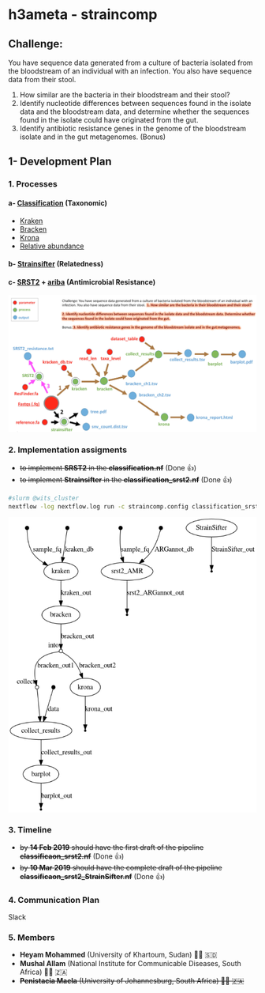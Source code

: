 # h3ameta - straincomp

## Challenge:
You have sequence data generated from a culture of bacteria isolated from the bloodstream of an individual with an infection. You also have sequence data from their stool.
1. How similar are the bacteria in their bloodstream and their stool?
2. Identify nucleotide differences between sequences found in the isolate data and the bloodstream data, and determine whether the sequences found in the isolate could have originated from the gut.
3. Identify antibiotic resistance genes in the genome of the bloodstream isolate and in the gut metagenomes. (Bonus)

## 1- Development Plan

### 1. Processes
#### a- [Classification](https://github.com/h3abionet/h3ameta/tree/master/examples/taxonomic_classification) (Taxonomic)
- [Kraken](http://ccb.jhu.edu/software/kraken/)
- [Bracken](https://github.com/jenniferlu717/Bracken) 
- [Krona](https://github.com/marbl/Krona/wiki)
- [Relative abundance](https://github.com/h3abionet/h3ameta/blob/master/examples/taxonomic_classification/bin/composition_barplot.R)
#### b- [Strainsifter](https://github.com/tamburinif/StrainSifter) (Relatedness)
#### c- [SRST2](https://github.com/katholt/srst2) + [ariba](https://github.com/sanger-pathogens/ariba) (Antimicrobial Resistance)

![straincomp_flowchart](https://github.com/h3abionet/h3ameta/blob/master/straincomp/straincomp_flowchart.jpg "straincomp_flowchart.jpg ")

### 2. Implementation assigments
- ~~to implement **SRST2** in the **classification.nf**~~ (Done :+1:)
- ~~to implement **Strainsifter** in the **classification_srst2.nf**~~ (Done :+1:)

```bash
#slurm @wits_cluster
nextflow -log nextflow.log run -c straincomp.config classification_srst2.nt -profile wits -resume
```
![classification_srst2_flowchart](https://github.com/h3abionet/h3ameta/blob/master/straincomp/flowchart.png "classification_srst2_flowchart")

### 3. Timeline
- ~~by **14 Feb 2019** should have the first draft of the pipeline **classificaon_srst2.nf**~~ (Done :+1:)
- ~~by **10 Mar 2019** should have the complete draft of the pipeline **classificaon_srst2_StrainSifter.nf**~~ (Done :+1:)

### 4. Communication Plan
Slack

### 5. Members
- **Heyam Mohammed** (University of Khartoum, Sudan) 👩🏻 🇸🇩
- **Mushal Allam** (National Institute for Communicable Diseases, South Africa) 👨🏽 🇿🇦
- ~~**Penistacia Maela** (University of Johannesburg, South Africa) 👩🏻 🇿🇦~~

